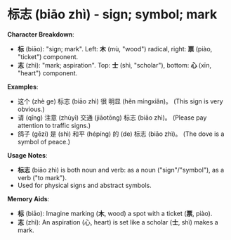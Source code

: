 # **标志 (biāo zhì) - sign; symbol; mark**

**Character Breakdown**:  
- **标** (biāo): "sign; mark". Left: **木** (mù, "wood") radical, right: **票** (piào, "ticket") component.  
- **志** (zhì): "mark; aspiration". Top: **士** (shì, "scholar"), bottom: **心** (xīn, "heart") component.

**Examples**:  
- 这个 (zhè ge) 标志 (biāo zhì) 很 明显 (hěn míngxiǎn)。 (This sign is very obvious.)  
- 请 (qǐng) 注意 (zhùyì) 交通 (jiāotōng) 标志 (biāo zhì)。 (Please pay attention to traffic signs.)  
- 鸽子 (gēzi) 是 (shì) 和平 (hépíng) 的 (de) 标志 (biāo zhì)。 (The dove is a symbol of peace.)

**Usage Notes**:  
- **标志** (biāo zhì) is both noun and verb: as a noun ("sign"/"symbol"), as a verb ("to mark").  
- Used for physical signs and abstract symbols.

**Memory Aids**:  
- **标** (biāo): Imagine marking (**木**, wood) a spot with a ticket (**票**, piào).  
- **志** (zhì): An aspiration (心, heart) is set like a scholar (**士**, shì) makes a mark.